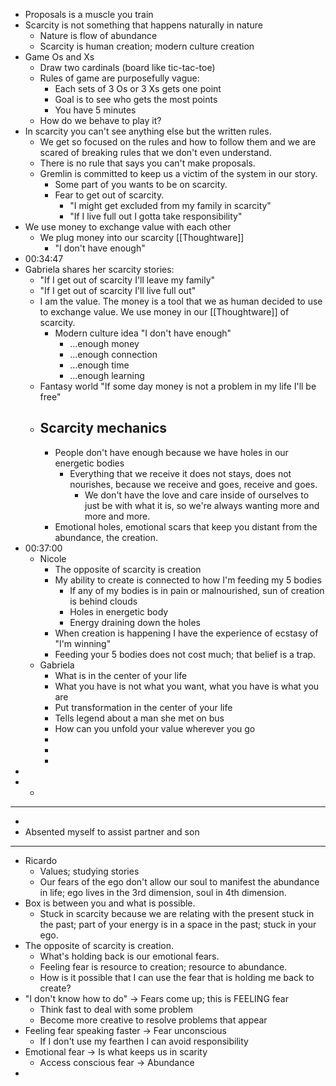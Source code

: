 - Proposals is a muscle you train
- Scarcity is not something that happens naturally in nature
	- Nature is flow of abundance
	- Scarcity is human creation; modern culture creation
- Game Os and Xs
	- Draw two cardinals (board like tic-tac-toe)
	- Rules of game are purposefully vague:
		- Each sets of 3 Os or 3 Xs gets one point
		- Goal is to see who gets the most points
		- You have 5 minutes
	- How do we behave to play it?
- In scarcity you can't see anything else but the written rules.
	- We get so focused on the rules and how to follow them and we are scared of breaking rules that we don't even understand.
	- There is no rule that says you can't make proposals.
	- Gremlin is committed to keep us a victim of the system in our story.
		- Some part of you wants to be on scarcity.
		- Fear to get out of scarcity.
			- "I might get excluded from my family in scarcity"
			- "If I live full out I gotta take responsibility"
- We use money to exchange value with each other
	- We plug money into our scarcity [[Thoughtware]]
		- "I don't have enough"
- 00:34:47
- Gabriela shares her scarcity stories:
	- "If I get out of scarcity I'll leave my family"
	- "If I get out of scarcity I'll live full out"
	- I am the value. The money is a tool that we as human decided to use to exchange value. We use money in our [[Thoughtware]] of scarcity.
		- Modern culture idea "I don't have enough"
			- ...enough money
			- ...enough connection
			- ...enough time
			- ...enough learning
	- Fantasy world "If some day money is not a problem in my life I'll be free"
	- ## Scarcity mechanics
		- People don't have enough because we have holes in our energetic bodies
			- Everything that we receive it does not stays, does not nourishes, because we receive and goes, receive and goes.
				- We don't have the love and care inside of ourselves to just be with what it is, so we're always wanting more and more and more.
		- Emotional holes, emotional scars that keep you distant from the abundance, the creation.
- 00:37:00
	- Nicole
		- The opposite of scarcity is creation
		- My ability to create is connected to how I'm feeding my 5 bodies
			- If any of my bodies is in pain or malnourished, sun of creation is behind clouds
			- Holes in energetic body
			- Energy draining down the holes
		- When creation is happening I have the experience of ecstasy of "I'm winning"
		- Feeding your 5 bodies does not cost much; that belief is a trap.
	- Gabriela
		- What is in the center of your life
		- What you have is not what you want, what you have is what you are
		- Put transformation in the center of your life
		- Tells legend about a man she met on bus
		- How can you unfold your value wherever you go
		-
		-
		-
-
-
	-
- ---
-
- Absented myself to assist partner and son
- ---
- Ricardo
	- Values; studying stories
	- Our fears of the ego don't allow our soul to manifest the abundance in life; ego lives in the 3rd dimension, soul in 4th dimension.
- Box is between you and what is possible.
	- Stuck in scarcity because we are relating with the present stuck in the past; part of your energy is in a space in the past; stuck in your ego.
- The opposite of scarcity is creation.
	- What's holding back is our emotional fears.
	- Feeling fear is resource to creation; resource to abundance.
	- How is it possible that I can use the fear that is holding me back to create?
- "I don't know how to do" -> Fears come up; this is FEELING fear
	- Think fast to deal with some problem
	- Become more creative to resolve problems that appear
- Feeling fear speaking faster -> Fear unconscious
	- If I don't use my fearthen I can avoid responsibility
- Emotional fear -> Is what keeps us in scarity
	- Access conscious fear -> Abundance
-